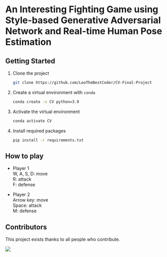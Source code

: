 # An Interesting Fighting Game using Style-based Generative Adversarial Network and Real-time Human Pose Estimation

## Getting Started
1. Clone the project
    ```bash
    git clone https://github.com/LeoTheBestCoder/CV-Final-Project
    ```
1. Create a virtual environment with `conda`
    ```bash
    conda create -n CV python=3.9
    ```

1. Activate the virtual environment
    ```bash 
    conda activate CV
    ```

1. Install required packages
    ```bash
    pip install -r requirements.txt
    ```

## How to play
- Player 1  
W, A, S, D: move  
R: attack  
F: defense  

- Player 2  
Arrow key: move  
Space: attack  
M: defense

## Contributors

This project exists thanks to all people who contribute.

<a href="https://github.com/LeoTheBestCoder/CV-Final-Project/graphs/contributors">
  <img src="https://contrib.rocks/image?repo=LeoTheBestCoder/CV-Final-Project" />
</a>